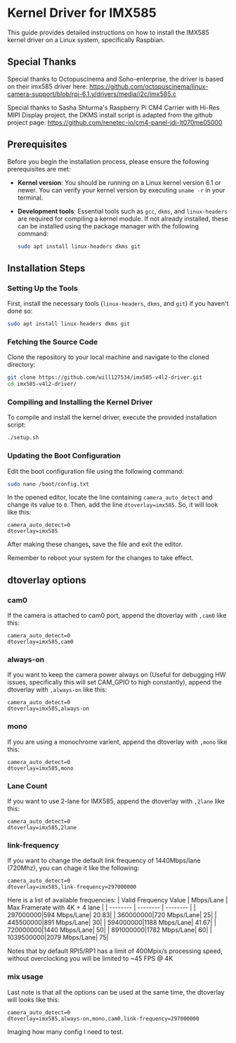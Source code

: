 # Kernel Driver for IMX585

This guide provides detailed instructions on how to install the IMX585 kernel driver on a Linux system, specifically Raspbian.

## Special Thanks

Special thanks to Octopuscinema and Soho-enterprise, the driver is based on their imx585 driver here:
https://github.com/octopuscinema/linux-camera-support/blob/rpi-6.1.y/drivers/media/i2c/imx585.c

Special thanks to Sasha Shturma's Raspberry Pi CM4 Сarrier with Hi-Res MIPI Display project, the DKMS install script is adapted from the github project page: https://github.com/renetec-io/cm4-panel-jdi-lt070me05000


## Prerequisites

Before you begin the installation process, please ensure the following prerequisites are met:

- **Kernel version**: You should be running on a Linux kernel version 6.1 or newer. You can verify your kernel version by executing `uname -r` in your terminal.

- **Development tools**: Essential tools such as `gcc`, `dkms`, and `linux-headers` are required for compiling a kernel module. If not already installed, these can be installed using the package manager with the following command:
  
   ```bash 
   sudo apt install linux-headers dkms git
   ```
   
## Installation Steps

### Setting Up the Tools

First, install the necessary tools (`linux-headers`, `dkms`, and `git`) if you haven't done so:

```bash 
sudo apt install linux-headers dkms git
```

### Fetching the Source Code

Clone the repository to your local machine and navigate to the cloned directory:

```bash
git clone https://github.com/will127534/imx585-v4l2-driver.git
cd imx585-v4l2-driver/
```

### Compiling and Installing the Kernel Driver

To compile and install the kernel driver, execute the provided installation script:

```bash 
./setup.sh
```

### Updating the Boot Configuration

Edit the boot configuration file using the following command:

```bash
sudo nano /boot/config.txt
```

In the opened editor, locate the line containing `camera_auto_detect` and change its value to `0`. Then, add the line `dtoverlay=imx585`. So, it will look like this:

```
camera_auto_detect=0
dtoverlay=imx585
```

After making these changes, save the file and exit the editor.

Remember to reboot your system for the changes to take effect.

## dtoverlay options

### cam0

If the camera is attached to cam0 port, append the dtoverlay with `,cam0` like this:  
```
camera_auto_detect=0
dtoverlay=imx585,cam0
```

### always-on

If you want to keep the camera power always on (Useful for debugging HW issues, specifically this will set CAM_GPIO to high constantly), append the dtoverlay with `,always-on` like this:  
```
camera_auto_detect=0
dtoverlay=imx585,always-on
```

### mono

If you are using a monochrome varient, append the dtoverlay with `,mono` like this:  
```
camera_auto_detect=0
dtoverlay=imx585,mono
```

### Lane Count

If you want to use 2-lane for IMX585, append the dtoverlay with `,2lane` like this:  
```
camera_auto_detect=0
dtoverlay=imx585,2lane
```


### link-frequency

If you want to change the default link frequency of 1440Mbps/lane (720Mhz), you can chage it like the following:
```
camera_auto_detect=0
dtoverlay=imx585,link-frequency=297000000
```
Here is a list of available frequencies:
| Valid Frequency Value | Mbps/Lane | Max Framerate with 4K + 4 lane |
| -------- | -------- | -------- |
| 297000000|594 Mbps/Lane| 20.83|
| 360000000|720 Mbps/Lane| 25|
| 445500000|891 Mbps/Lane| 30|
| 594000000|1188 Mbps/Lane| 41.67|
| 720000000|1440 Mbps/Lane| 50|
| 891000000|1782 Mbps/Lane| 60|
| 1039500000|2079 Mbps/Lane| 75|

Notes that by default RPI5/RP1 has a limit of 400Mpix/s processing speed, without overclocking you will be limited to ~45 FPS @ 4K


### mix usage

Last note is that all the options can be used at the same time, the dtoverlay will looks like this:
```
camera_auto_detect=0
dtoverlay=imx585,always-on,mono,cam0,link-frequency=297000000
```
Imaging how many config I need to test.

